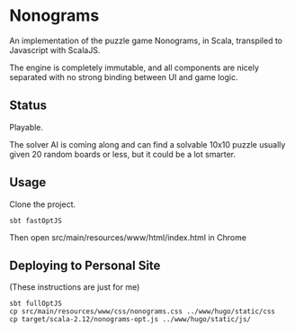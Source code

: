 # Nonograms
An implementation of the puzzle game Nonograms, in Scala, transpiled to Javascript with ScalaJS.

The engine is completely immutable, and all components are nicely separated with no strong binding between UI and game logic.

## Status
Playable.

The solver AI is coming along and can find a solvable 10x10 puzzle usually given 20 random boards or less, but it could be a lot smarter. 

## Usage
Clone the project.

```sbt fastOptJS```

Then open src/main/resources/www/html/index.html in Chrome

## Deploying to Personal Site
(These instructions are just for me)

```
sbt fullOptJS
cp src/main/resources/www/css/nonograms.css ../www/hugo/static/css
cp target/scala-2.12/nonograms-opt.js ../www/hugo/static/js/
```